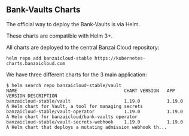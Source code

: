 ## Bank-Vaults Charts

The official way to deploy the Bank-Vaults is via Helm.

These charts are compatible with Helm 3+.

All charts are deployed to the central Banzai Cloud repository:

```shell
helm repo add banzaicloud-stable https://kubernetes-charts.banzaicloud.com
```

We have three different charts for the 3 main application:

```shell
$ helm search repo banzaicloud-stable/vault
NAME                                    	CHART VERSION	APP VERSION	DESCRIPTION
banzaicloud-stable/vault                	1.19.0       	1.19.0     	A Helm chart for Vault, a tool for managing secrets
banzaicloud-stable/vault-operator       	1.19.0       	1.19.0     	A Helm chart for banzaicloud/bank-vaults operator
banzaicloud-stable/vault-secrets-webhook	1.19.0       	1.19.0     	A Helm chart that deploys a mutating admission webhook th...
```
